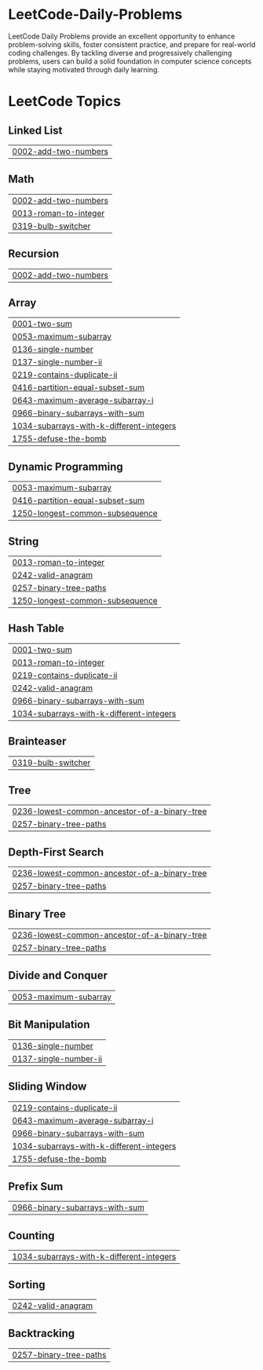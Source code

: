 # LeetCode-Daily-Problems
LeetCode Daily Problems provide an excellent opportunity to enhance problem-solving skills, foster consistent practice, and prepare for real-world coding challenges. By tackling diverse and progressively challenging problems, users can build a solid foundation in computer science concepts while staying motivated through daily learning.

<!---LeetCode Topics Start-->
# LeetCode Topics
## Linked List
|  |
| ------- |
| [0002-add-two-numbers](https://github.com/abhishek252003/LeetCode-Daily-Problems/tree/master/0002-add-two-numbers) |
## Math
|  |
| ------- |
| [0002-add-two-numbers](https://github.com/abhishek252003/LeetCode-Daily-Problems/tree/master/0002-add-two-numbers) |
| [0013-roman-to-integer](https://github.com/abhishek252003/LeetCode-Daily-Problems/tree/master/0013-roman-to-integer) |
| [0319-bulb-switcher](https://github.com/abhishek252003/LeetCode-Daily-Problems/tree/master/0319-bulb-switcher) |
## Recursion
|  |
| ------- |
| [0002-add-two-numbers](https://github.com/abhishek252003/LeetCode-Daily-Problems/tree/master/0002-add-two-numbers) |
## Array
|  |
| ------- |
| [0001-two-sum](https://github.com/abhishek252003/LeetCode-Daily-Problems/tree/master/0001-two-sum) |
| [0053-maximum-subarray](https://github.com/abhishek252003/LeetCode-Daily-Problems/tree/master/0053-maximum-subarray) |
| [0136-single-number](https://github.com/abhishek252003/LeetCode-Daily-Problems/tree/master/0136-single-number) |
| [0137-single-number-ii](https://github.com/abhishek252003/LeetCode-Daily-Problems/tree/master/0137-single-number-ii) |
| [0219-contains-duplicate-ii](https://github.com/abhishek252003/LeetCode-Daily-Problems/tree/master/0219-contains-duplicate-ii) |
| [0416-partition-equal-subset-sum](https://github.com/abhishek252003/LeetCode-Daily-Problems/tree/master/0416-partition-equal-subset-sum) |
| [0643-maximum-average-subarray-i](https://github.com/abhishek252003/LeetCode-Daily-Problems/tree/master/0643-maximum-average-subarray-i) |
| [0966-binary-subarrays-with-sum](https://github.com/abhishek252003/LeetCode-Daily-Problems/tree/master/0966-binary-subarrays-with-sum) |
| [1034-subarrays-with-k-different-integers](https://github.com/abhishek252003/LeetCode-Daily-Problems/tree/master/1034-subarrays-with-k-different-integers) |
| [1755-defuse-the-bomb](https://github.com/abhishek252003/LeetCode-Daily-Problems/tree/master/1755-defuse-the-bomb) |
## Dynamic Programming
|  |
| ------- |
| [0053-maximum-subarray](https://github.com/abhishek252003/LeetCode-Daily-Problems/tree/master/0053-maximum-subarray) |
| [0416-partition-equal-subset-sum](https://github.com/abhishek252003/LeetCode-Daily-Problems/tree/master/0416-partition-equal-subset-sum) |
| [1250-longest-common-subsequence](https://github.com/abhishek252003/LeetCode-Daily-Problems/tree/master/1250-longest-common-subsequence) |
## String
|  |
| ------- |
| [0013-roman-to-integer](https://github.com/abhishek252003/LeetCode-Daily-Problems/tree/master/0013-roman-to-integer) |
| [0242-valid-anagram](https://github.com/abhishek252003/LeetCode-Daily-Problems/tree/master/0242-valid-anagram) |
| [0257-binary-tree-paths](https://github.com/abhishek252003/LeetCode-Daily-Problems/tree/master/0257-binary-tree-paths) |
| [1250-longest-common-subsequence](https://github.com/abhishek252003/LeetCode-Daily-Problems/tree/master/1250-longest-common-subsequence) |
## Hash Table
|  |
| ------- |
| [0001-two-sum](https://github.com/abhishek252003/LeetCode-Daily-Problems/tree/master/0001-two-sum) |
| [0013-roman-to-integer](https://github.com/abhishek252003/LeetCode-Daily-Problems/tree/master/0013-roman-to-integer) |
| [0219-contains-duplicate-ii](https://github.com/abhishek252003/LeetCode-Daily-Problems/tree/master/0219-contains-duplicate-ii) |
| [0242-valid-anagram](https://github.com/abhishek252003/LeetCode-Daily-Problems/tree/master/0242-valid-anagram) |
| [0966-binary-subarrays-with-sum](https://github.com/abhishek252003/LeetCode-Daily-Problems/tree/master/0966-binary-subarrays-with-sum) |
| [1034-subarrays-with-k-different-integers](https://github.com/abhishek252003/LeetCode-Daily-Problems/tree/master/1034-subarrays-with-k-different-integers) |
## Brainteaser
|  |
| ------- |
| [0319-bulb-switcher](https://github.com/abhishek252003/LeetCode-Daily-Problems/tree/master/0319-bulb-switcher) |
## Tree
|  |
| ------- |
| [0236-lowest-common-ancestor-of-a-binary-tree](https://github.com/abhishek252003/LeetCode-Daily-Problems/tree/master/0236-lowest-common-ancestor-of-a-binary-tree) |
| [0257-binary-tree-paths](https://github.com/abhishek252003/LeetCode-Daily-Problems/tree/master/0257-binary-tree-paths) |
## Depth-First Search
|  |
| ------- |
| [0236-lowest-common-ancestor-of-a-binary-tree](https://github.com/abhishek252003/LeetCode-Daily-Problems/tree/master/0236-lowest-common-ancestor-of-a-binary-tree) |
| [0257-binary-tree-paths](https://github.com/abhishek252003/LeetCode-Daily-Problems/tree/master/0257-binary-tree-paths) |
## Binary Tree
|  |
| ------- |
| [0236-lowest-common-ancestor-of-a-binary-tree](https://github.com/abhishek252003/LeetCode-Daily-Problems/tree/master/0236-lowest-common-ancestor-of-a-binary-tree) |
| [0257-binary-tree-paths](https://github.com/abhishek252003/LeetCode-Daily-Problems/tree/master/0257-binary-tree-paths) |
## Divide and Conquer
|  |
| ------- |
| [0053-maximum-subarray](https://github.com/abhishek252003/LeetCode-Daily-Problems/tree/master/0053-maximum-subarray) |
## Bit Manipulation
|  |
| ------- |
| [0136-single-number](https://github.com/abhishek252003/LeetCode-Daily-Problems/tree/master/0136-single-number) |
| [0137-single-number-ii](https://github.com/abhishek252003/LeetCode-Daily-Problems/tree/master/0137-single-number-ii) |
## Sliding Window
|  |
| ------- |
| [0219-contains-duplicate-ii](https://github.com/abhishek252003/LeetCode-Daily-Problems/tree/master/0219-contains-duplicate-ii) |
| [0643-maximum-average-subarray-i](https://github.com/abhishek252003/LeetCode-Daily-Problems/tree/master/0643-maximum-average-subarray-i) |
| [0966-binary-subarrays-with-sum](https://github.com/abhishek252003/LeetCode-Daily-Problems/tree/master/0966-binary-subarrays-with-sum) |
| [1034-subarrays-with-k-different-integers](https://github.com/abhishek252003/LeetCode-Daily-Problems/tree/master/1034-subarrays-with-k-different-integers) |
| [1755-defuse-the-bomb](https://github.com/abhishek252003/LeetCode-Daily-Problems/tree/master/1755-defuse-the-bomb) |
## Prefix Sum
|  |
| ------- |
| [0966-binary-subarrays-with-sum](https://github.com/abhishek252003/LeetCode-Daily-Problems/tree/master/0966-binary-subarrays-with-sum) |
## Counting
|  |
| ------- |
| [1034-subarrays-with-k-different-integers](https://github.com/abhishek252003/LeetCode-Daily-Problems/tree/master/1034-subarrays-with-k-different-integers) |
## Sorting
|  |
| ------- |
| [0242-valid-anagram](https://github.com/abhishek252003/LeetCode-Daily-Problems/tree/master/0242-valid-anagram) |
## Backtracking
|  |
| ------- |
| [0257-binary-tree-paths](https://github.com/abhishek252003/LeetCode-Daily-Problems/tree/master/0257-binary-tree-paths) |
<!---LeetCode Topics End-->